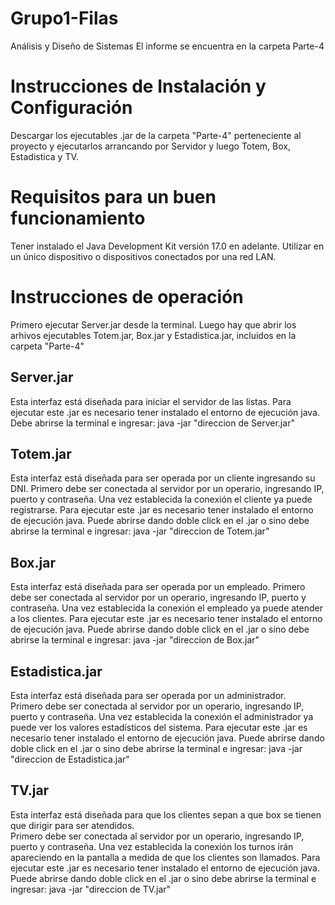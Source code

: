 # Grupo1-Filas
 Análisis y Diseño de Sistemas
 El informe se encuentra en la carpeta Parte-4

# Instrucciones de Instalación y Configuración
Descargar los ejecutables .jar de la carpeta "Parte-4" perteneciente al proyecto y ejecutarlos arrancando por Servidor y luego Totem, Box, Estadistica y TV.

# Requisitos para un buen funcionamiento
Tener instalado el Java Development Kit versión 17.0 en adelante.
Utilizar en un único dispositivo o dispositivos conectados por una red LAN.

# Instrucciones de operación
Primero ejecutar Server.jar desde la terminal. Luego hay que abrir los arhivos ejecutables Totem.jar, Box.jar y Estadistica.jar, incluidos en la carpeta "Parte-4"

## Server.jar
Esta interfaz está diseñada para iniciar el servidor de las listas.
Para ejecutar este .jar es necesario tener instalado el entorno de ejecución java.
Debe abrirse la terminal e ingresar:
java -jar "direccion de Server.jar"

## Totem.jar
Esta interfaz está diseñada para ser operada por un cliente ingresando su DNI. 
Primero debe ser conectada al servidor por un operario, ingresando IP, puerto y contraseña. Una vez establecida la conexión el cliente ya puede registrarse.
Para ejecutar este .jar es necesario tener instalado el entorno de ejecución java.
Puede abrirse dando doble click en el .jar o sino debe abrirse la terminal e ingresar:
java -jar "direccion de Totem.jar"

## Box.jar
Esta interfaz está diseñada para ser operada por un empleado. 
Primero debe ser conectada al servidor por un operario, ingresando IP, puerto y contraseña.
Una vez establecida la conexión el empleado ya puede atender a los clientes.
Para ejecutar este .jar es necesario tener instalado el entorno de ejecución java.
Puede abrirse dando doble click en el .jar o sino debe abrirse la terminal e ingresar:
java -jar "direccion de Box.jar"

## Estadistica.jar
Esta interfaz está diseñada para ser operada por un administrador.  
Primero debe ser conectada al servidor por un operario, ingresando IP, puerto y contraseña.
Una vez establecida la conexión el administrador ya puede ver los valores estadísticos del sistema.
Para ejecutar este .jar es necesario tener instalado el entorno de ejecución java.
Puede abrirse dando doble click en el .jar o sino debe abrirse la terminal e ingresar:
java -jar "direccion de Estadistica.jar"

## TV.jar
Esta interfaz está diseñada para que los clientes sepan a que box se tienen que dirigir para ser atendidos.  
Primero debe ser conectada al servidor por un operario, ingresando IP, puerto y contraseña.
Una vez establecida la conexión los turnos irán apareciendo en la pantalla a medida de que los clientes son llamados.
Para ejecutar este .jar es necesario tener instalado el entorno de ejecución java.
Puede abrirse dando doble click en el .jar o sino debe abrirse la terminal e ingresar:
java -jar "direccion de TV.jar"
